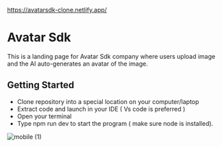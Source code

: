 https://avatarsdk-clone.netlify.app/
# Avatar Sdk
This is a landing page for Avatar Sdk company where users upload image and the AI auto-generates an avatar of the image.

## Getting Started
- Clone repository into a special location on your computer/laptop
- Extract code and launch in your IDE ( Vs code is preferred )
- Open your terminal
- Type npm run dev to start the program ( make sure node is installed).

![mobile (1)](https://github.com/sam0560/Avatar-sdk-landing-page/assets/64938042/c1c53427-31da-4d7f-b9d0-7b3b717d97f7)
